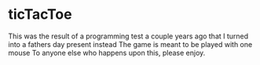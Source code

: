 # ticTacToe

This was the result of a programming test a couple years ago that I turned into a fathers day present instead
The game is meant to be played with one mouse
To anyone else who happens upon this, please enjoy.
